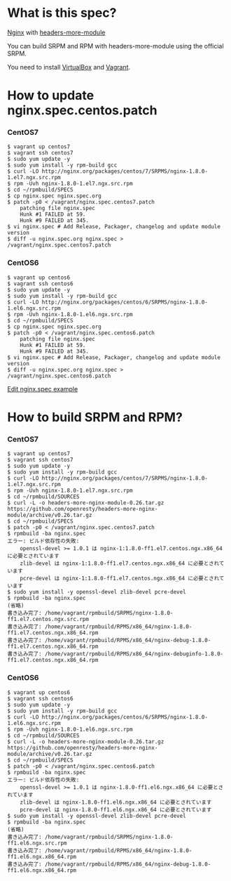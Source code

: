 # What is this spec?

[Nginx](http://nginx.org) with [headers-more-module](http://wiki.nginx.org/NginxHttpHeadersMoreModule)

You can build SRPM and RPM with headers-more-module using the official SRPM.

You need to install [VirtualBox](https://www.virtualbox.org/) and [Vagrant](http://www.vagrantup.com/).

# How to update nginx.spec.centos.patch

### CentOS7

```
$ vagrant up centos7
$ vagrant ssh centos7
$ sudo yum update -y
$ sudo yum install -y rpm-build gcc
$ curl -LO http://nginx.org/packages/centos/7/SRPMS/nginx-1.8.0-1.el7.ngx.src.rpm
$ rpm -Uvh nginx-1.8.0-1.el7.ngx.src.rpm
$ cd ~/rpmbuild/SPECS
$ cp nginx.spec nginx.spec.org
$ patch -p0 < /vagrant/nginx.spec.centos7.patch
    patching file nginx.spec
    Hunk #1 FAILED at 59.
    Hunk #9 FAILED at 345.
$ vi nginx.spec # Add Release, Packager, changelog and update module version
$ diff -u nginx.spec.org nginx.spec > /vagrant/nginx.spec.centos7.patch
```

### CentOS6

```
$ vagrant up centos6
$ vagrant ssh centos6
$ sudo yum update -y
$ sudo yum install -y rpm-build gcc
$ curl -LO http://nginx.org/packages/centos/6/SRPMS/nginx-1.8.0-1.el6.ngx.src.rpm
$ rpm -Uvh nginx-1.8.0-1.el6.ngx.src.rpm
$ cd ~/rpmbuild/SPECS
$ cp nginx.spec nginx.spec.org
$ patch -p0 < /vagrant/nginx.spec.centos6.patch
    patching file nginx.spec
    Hunk #1 FAILED at 59.
    Hunk #9 FAILED at 345.
$ vi nginx.spec # Add Release, Packager, changelog and update module version
$ diff -u nginx.spec.org nginx.spec > /vagrant/nginx.spec.centos6.patch
```

[Edit nginx.spec example](https://github.com/feedforce/nginx-headers-more-rpm/blob/master/nginx.spec.centos7.patch)

# How to build SRPM and RPM?

### CentOS7

```
$ vagrant up centos7
$ vagrant ssh centos7
$ sudo yum update -y
$ sudo yum install -y rpm-build gcc
$ curl -LO http://nginx.org/packages/centos/7/SRPMS/nginx-1.8.0-1.el7.ngx.src.rpm
$ rpm -Uvh nginx-1.8.0-1.el7.ngx.src.rpm
$ cd ~/rpmbuild/SOURCES
$ curl -L -o headers-more-nginx-module-0.26.tar.gz https://github.com/openresty/headers-more-nginx-module/archive/v0.26.tar.gz
$ cd ~/rpmbuild/SPECS
$ patch -p0 < /vagrant/nginx.spec.centos7.patch
$ rpmbuild -ba nginx.spec
エラー: ビルド依存性の失敗:
    openssl-devel >= 1.0.1 は nginx-1:1.8.0-ff1.el7.centos.ngx.x86_64 に必要とされています
    zlib-devel は nginx-1:1.8.0-ff1.el7.centos.ngx.x86_64 に必要とされています
    pcre-devel は nginx-1:1.8.0-ff1.el7.centos.ngx.x86_64 に必要とされています
$ sudo yum install -y openssl-devel zlib-devel pcre-devel
$ rpmbuild -ba nginx.spec
(省略)
書き込み完了: /home/vagrant/rpmbuild/SRPMS/nginx-1.8.0-ff1.el7.centos.ngx.src.rpm
書き込み完了: /home/vagrant/rpmbuild/RPMS/x86_64/nginx-1.8.0-ff1.el7.centos.ngx.x86_64.rpm
書き込み完了: /home/vagrant/rpmbuild/RPMS/x86_64/nginx-debug-1.8.0-ff1.el7.centos.ngx.x86_64.rpm
書き込み完了: /home/vagrant/rpmbuild/RPMS/x86_64/nginx-debuginfo-1.8.0-ff1.el7.centos.ngx.x86_64.rpm
```

### CentOS6

```
$ vagrant up centos6
$ vagrant ssh centos6
$ sudo yum update -y
$ sudo yum install -y rpm-build gcc
$ curl -LO http://nginx.org/packages/centos/6/SRPMS/nginx-1.8.0-1.el6.ngx.src.rpm
$ rpm -Uvh nginx-1.8.0-1.el6.ngx.src.rpm
$ cd ~/rpmbuild/SOURCES
$ curl -L -o headers-more-nginx-module-0.26.tar.gz https://github.com/openresty/headers-more-nginx-module/archive/v0.26.tar.gz
$ cd ~/rpmbuild/SPECS
$ patch -p0 < /vagrant/nginx.spec.centos6.patch
$ rpmbuild -ba nginx.spec
エラー: ビルド依存性の失敗:
    openssl-devel >= 1.0.1 は nginx-1.8.0-ff1.el6.ngx.x86_64 に必要とされています
    zlib-devel は nginx-1.8.0-ff1.el6.ngx.x86_64 に必要とされています
    pcre-devel は nginx-1.8.0-ff1.el6.ngx.x86_64 に必要とされています
$ sudo yum install -y openssl-devel zlib-devel pcre-devel
$ rpmbuild -ba nginx.spec
(省略)
書き込み完了: /home/vagrant/rpmbuild/SRPMS/nginx-1.8.0-ff1.el6.ngx.src.rpm
書き込み完了: /home/vagrant/rpmbuild/RPMS/x86_64/nginx-1.8.0-ff1.el6.ngx.x86_64.rpm
書き込み完了: /home/vagrant/rpmbuild/RPMS/x86_64/nginx-debug-1.8.0-ff1.el6.ngx.x86_64.rpm
```
